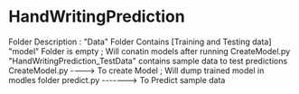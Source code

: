 # HandWritingPrediction

Folder Description :
"Data" Folder Contains [Training and Testing data]
"model" Folder is empty ; Will conatin models after running CreateModel.py
"HandWritingPrediction_TestData" contains sample data to test predictions
CreateModel.py ----> To create Model ; Will dump trained model in modles folder
predict.py -------> To Predict sample data
